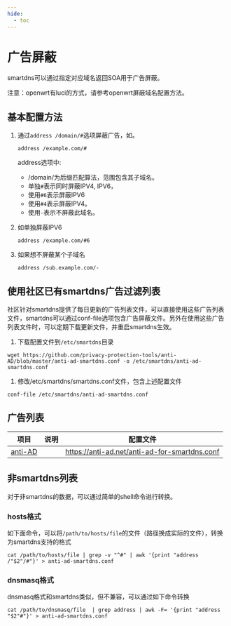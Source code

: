 ```yaml
---
hide:
  - toc
---
```


# 广告屏蔽

smartdns可以通过指定对应域名返回SOA用于广告屏蔽。

注意：openwrt有luci的方式，请参考openwrt屏蔽域名配置方法。

## 基本配置方法

1. 通过`address /domain/#`选项屏蔽广告，如。

    ```shell
    address /example.com/#
    ```

    address选项中:

    * /domain/为后缀匹配算法，范围包含其子域名。
    * 单独`#`表示同时屏蔽IPV4, IPV6，
    * 使用`#6`表示屏蔽IPV6
    * 使用`#4`表示屏蔽IPV4。
    * 使用`-`表示不屏蔽此域名。

1. 如单独屏蔽IPV6

    ```shell
    address /example.com/#6
    ```

1. 如果想不屏蔽某个子域名

    ```shell
    address /sub.example.com/-
    ```

## 使用社区已有smartdns广告过滤列表

社区针对smartdns提供了每日更新的广告列表文件，可以直接使用这些广告列表文件，smartdns可以通过conf-file选项包含广告屏蔽文件。另外在使用这些广告列表文件时，可以定期下载更新文件，并重启smartdns生效。

1. 下载配置文件到`/etc/smartdns`目录

```shell
wget https://github.com/privacy-protection-tools/anti-AD/blob/master/anti-ad-smartdns.conf -o /etc/smartdns/anti-ad-smartdns.conf
```

1. 修改/etc/smartdns/smartdns.conf文件，包含上述配置文件

```shell
conf-file /etc/smartdns/anti-ad-smartdns.conf
```

## 广告列表

|项目|说明|配置文件|
|--|--|--|
|[anti-AD](https://anti-ad.net/)||https://anti-ad.net/anti-ad-for-smartdns.conf|

## 非smartdns列表

对于非smartdns的数据，可以通过简单的shell命令进行转换。

### hosts格式

如下面命令，可以将`/path/to/hosts/file`的文件（路径换成实际的文件），转换为smartdns支持的格式

```shell
cat /path/to/hosts/file | grep -v "^#" | awk '{print "address /"$2"/#"}' > anti-ad-smartdns.conf
```

### dnsmasq格式

dnsmasq格式和smartdns类似，但不兼容，可以通过如下命令转换

```shell
cat /path/to/dnsmasq/file  | grep address | awk -F= '{print "address "$2"#"}' > anti-ad-smartdns.conf
```
